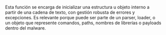 Esta función se encarga de inicializar una estructura u objeto interno a partir de una cadena de texto, con gestión robusta de errores y excepciones. Es relevante porque puede ser parte de un parser, loader, o un objeto que represente comandos, paths, nombres de librerías o payloads dentro del malware.
